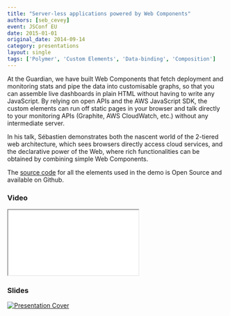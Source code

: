 ```yaml
---
title: "Server-less applications powered by Web Components"
authors: [seb_cevey]
event: JSConf EU
date: 2015-01-01
original_date: 2014-09-14
category: presentations
layout: single
tags: ['Polymer', 'Custom Elements', 'Data-binding', 'Composition']
---
```


At the Guardian, we have built Web Components that fetch deployment and monitoring stats and pipe the data into customisable graphs, so that you can assemble live dashboards in plain HTML without having to write any JavaScript. By relying on open APIs and the AWS JavaScript SDK, the custom elements can run off static pages in your browser and talk directly to your monitoring APIs (Graphite, AWS CloudWatch, etc.) without any intermediate server.

<!-- Excerpt -->

In his talk, Sébastien demonstrates both the nascent world of the 2-tiered web architecture, which sees browsers directly access cloud services, and the declarative power of the Web, where rich functionalities can be obtained by combining simple Web Components.

The [source code](https://github.com/guardian/element-radiator) for all the elements used in the demo is Open Source and available on Github.

### Video

<div class="iframe-wrap">
    <iframe src="//www.youtube.com/embed/MdcD1rNkNLE" itemprop="video"></iframe>
</div>

### Slides

<a href="http://slides.com/theefer/serverless-web-components-jsconf">
    <img src="../../img/stories/serverless-applications-powered-by-web-components.jpg" alt="Presentation Cover">
</a>
